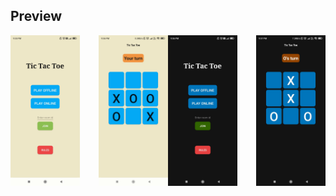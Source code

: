 ## Preview
<link rel="stylesheet" type="text/css" href="https://cdnjs.cloudflare.com/ajax/libs/fancybox/3.5.7/jquery.fancybox.min.css">

<div style="display: flex; justify-content: space-between;">

<a href="screenshots/screenshot-1.jpg" data-fancybox="gallery" data-caption="Screenshot 1" onclick="$.fancybox.open('[data-fancybox=\'gallery\']', {loop: false}); return false;" style="margin-right: 30px;"> 
        <img src="screenshots/screenshot-1.jpg" width="200" alt="Screenshot 1">
</a>

<a href="screenshots/screenshot-2.jpg" data-fancybox="gallery" data-caption="Screenshot 2" onclick="$.fancybox.open('[data-fancybox=\'gallery\']', {loop: false}); return false;">
        <img src="screenshots/screenshot-2.jpg" width="200" alt="Screenshot 2">
</a>

<a href="screenshots/screenshot-3.jpg" data-fancybox="gallery" data-caption="Screenshot 3" onclick="$.fancybox.open('[data-fancybox=\'gallery\']', {loop: false}); return false;" style="margin-right: 30px;"> 
        <img src="screenshots/screenshot-3.jpg" width="200" alt="Screenshot 3">
</a>

<a href="screenshots/screenshot-4.jpg" data-fancybox="gallery" data-caption="Screenshot 4" onclick="$.fancybox.open('[data-fancybox=\'gallery\']', {loop: false}); return false;">
        <img src="screenshots/screenshot-4.jpg" width="200" alt="Screenshot 4">
</a>

</div>
